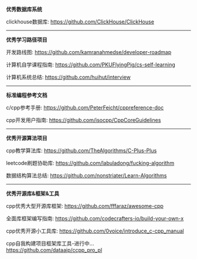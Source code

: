 **优秀数据库系统**

clickhouse数据库: https://github.com/ClickHouse/ClickHouse

---

**优秀学习路径项目**

开发路线图: https://github.com/kamranahmedse/developer-roadmap

计算机自学课程指南: https://github.com/PKUFlyingPig/cs-self-learning

计算机系统总结: https://github.com/huihut/interview

---

**标准编程参考文档**

c/cpp参考手册: https://github.com/PeterFeicht/cppreference-doc

cpp开发用户指南: https://github.com/isocpp/CppCoreGuidelines

---

**优秀开源算法项目**

cpp教学算法库: https://github.com/TheAlgorithms/C-Plus-Plus

leetcode刷题协助库: https://github.com/labuladong/fucking-algorithm

数据结构算法总结: https://github.com/nonstriater/Learn-Algorithms

---

**优秀开源库&框架&工具**

cpp优秀大型开源库框架: https://github.com/fffaraz/awesome-cpp

全面库框架编写指南: https://github.com/codecrafters-io/build-your-own-x

cpp优秀开源小工具库:
https://github.com/0voice/introduce_c-cpp_manual

cpp自我构建项目框架库工具-进行中...
https://github.com/dataaip/ccpp_pro_pl